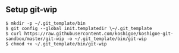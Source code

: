 ## Setup git-wip

    $ mkdir -p ~/.git_template/bin
    $ git config --global init.templatedir \~/.git_template
    $ curl https://raw.githubusercontent.com/koshigoe/koshigoe-git-sandbox/master/git-wip -o ~/.git_template/bin/git-wip
    $ chmod +x ~/.git_template/bin/git-wip
